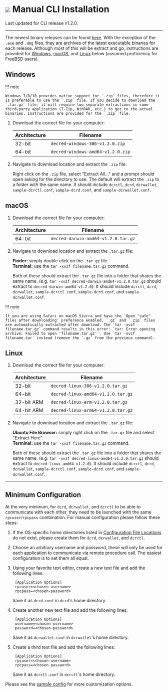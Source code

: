 # <img class="dcr-icon" src="/img/dcr-icons/Dcrtl.svg" /> Manual CLI Installation

Last updated for CLI release v1.2.0.

---

The newest binary releases can be found [here](https://github.com/decred/decred-binaries/releases). With the exception of the `.exe` and `.dmg` files, they are archives of the latest executable binaries for each release. Although most of this will be extract and go, instructions are provided for [Windows](#windows), [macOS](#macos), and [Linux](#linux) below (assumed proficiency for FreeBSD users).

## Windows

!!! note

	Windows 7/8/10 provides native support for `.zip` files, therefore it is preferable to use the `.zip` file. If you decide to download the `.tar.gz` file, it will require two separate extractions in some third-party application (7-Zip, WinRAR, etc.) to get to the actual binaries. Instructions are provided for the `.zip` file.

1. Download the correct file for your computer:

    | Architecture | Filename                          |
    | ------------ | ----------------------------------|
    | 32-bit       | `decred-windows-386-v1.2.0.zip`   |
    | 64-bit       | `decred-windows-amd64-v1.2.0.zip` |

2. Navigate to download location and extract the `.zip` file:

    Right click on the `.zip` file, select "Extract All..." and a prompt should open asking for the directory to use. The default will extract the `.zip` to a folder with the same name. It should include `dcrctl`, `dcrd`, `dcrwallet`, `sample-dcrctl.conf`, `sample-dcrd.conf`, and `sample-dcrwallet.conf`.

## macOS

1. Download the correct file for your computer:

    | Architecture | Filename                            |
    | ------------ | ----------------------------------- |
    | 64-bit       | `decred-darwin-amd64-v1.2.0.tar.gz` |

2. Navigate to download location and extract the `.tar.gz` file:

    **Finder:** simply double click on the `.tar.gz` file.  
    **Terminal:** use the `tar -xvzf filename.tar.gz` command.

    Both of these should extract the `.tar.gz` file into a folder that shares the same name. (e.g. `tar -xvzf decred-darwin-amd64-v1.2.0.tar.gz` should extract to `decred-darwin-amd64-v1.2.0`). It should include `dcrctl`, `dcrd`, `dcrwallet`, `sample-dcrctl.conf`, `sample-dcrd.conf`, and `sample-dcrwallet.conf`.

!!! note

    If you are using Safari on macOS Sierra and have the 'Open "safe" files after downloading' preference enabled, `.gz` and `.zip` files are automatically extracted after download. The `tar -xvzf filename.tar.gz` command results in this error: `tar: Error opening archive: Failed to open 'filename.tar.gz'`. Use `tar -xvzf filename.tar` instead (remove the `.gz` from the previous command).

## Linux

1. Download the correct file for your computer:

    | Architecture | Filename                           |
    | ------------ | ---------------------------------- |
    | 32-bit       | `decred-linux-386-v1.2.0.tar.gz`   |
    | 64-bit       | `decred-linux-amd64-v1.2.0.tar.gz` |
    | 32-bit ARM   | `decred-linux-arm-v1.2.0.tar.gz`   |
    | 64-bit ARM   | `decred-linux-arm64-v1.2.0.tar.gz` |

2. Navigate to download location and extract the `.tar.gz` file:

    **Ubuntu File Browser:** simply right click on the `.tar.gz` file and select "Extract Here".  
    **Terminal:** use the `tar -xvzf filename.tar.gz` command.

    Both of these should extract the `.tar.gz` file into a folder that shares the same name. (e.g. `tar -xvzf decred-linux-amd64-v1.2.0.tar.gz` should extract to `decred-linux-amd64-v1.2.0`). It should include `dcrctl`, `dcrd`, `dcrwallet`, `sample-dcrctl.conf`, `sample-dcrd.conf`, and `sample-dcrwallet.conf`.

---

## Minimum Configuration

At the very minimum, for `dcrd`, `dcrwallet`, and `dcrctl` to be able to communicate with each other, they need to be launched with the same `rpcuser`/`rpcpass` combination. For manual configuration please follow these steps:

1. If the OS-specific home directories listed in [Configuration File Locations](../getting-started/startup-basics.md#configuration-file-locations) do not exist, please create them for `dcrd`, `dcrwallet`, and `dcrctl`.

2. Choose an arbitrary username and password, these will only be used for each application to communicate via remote procedure call. The easiest configuration is to set them all equal.

3. Using your favorite text editor, create a new text file and add the following lines:

        [Application Options]
        rpcuser=<chosen-username>
        rpcpass=<chosen-password>

    Save it as `dcrd.conf` in `dcrd`'s home directory.

4. Create another new text file and add the following lines:

        [Application Options]
        username=<chosen-username>
        password=<chosen-password>

    Save it as `dcrwallet.conf` in `dcrwallet`'s home directory.

5. Create a third text file and add the following lines:

        [Application Options]
        rpcuser=<chosen-username>
        rpcpass=<chosen-password>

    Save it as `dcrctl.conf` in `dcrctl`'s home directory.

Please see the [sample config](https://github.com/decred/dcrd/blob/master/sampleconfig/sampleconfig.go#L8-L352) for more customization options.
